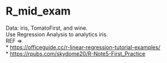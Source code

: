 # R_mid_exam

Data: iris, TomatoFirst, and wine. <br>
Use Regression Analysis to analytics iris. <br>
REF => <br>
    * https://officeguide.cc/r-linear-regression-tutorial-examples/ <br>
    * https://rpubs.com/skydome20/R-Note5-First_Practice
